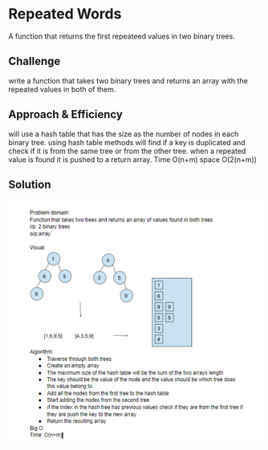 # Repeated Words

A function that returns the first repeateed values in two binary trees.

## Challenge

write a function that takes two binary trees and returns an array with the repeated values in both of them.

## Approach & Efficiency

will use a hash table that has the size as the number of nodes in each binary tree. using hash table methods will find if a key is duplicated and check if it is from the same tree or from the other tree. when a repeated value is found it is pushed to a return array.
Time O(n+m)
space O(2(n+m))

## Solution
<!-- Embedded whiteboard image -->
![whiteboard solution](./treeinsert.PNG)

